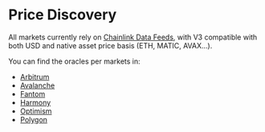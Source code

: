 # Price Discovery

All markets currently rely on [Chainlink Data Feeds](https://data.chain.link/), with V3 compatible with both USD and native asset price basis (ETH, MATIC, AVAX...).

You can find the oracles per markets in:

* [Arbitrum](arbitrum.md)
* [Avalanche](avalanche.md)
* [Fantom](fantom.md)
* [Harmony](harmony.md)
* [Optimism](optimism.md)
* [Polygon](polygon.md)
